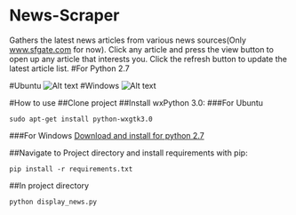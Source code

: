 # News-Scraper
Gathers the latest news articles from various news sources(Only www.sfgate.com for now). Click any article and press the view button to open up any article that interests you. Click the refresh button to update the latest article list.
#For Python 2.7

#Ubuntu
![Alt text](https://cloud.githubusercontent.com/assets/13326238/20028357/8e324032-a2ec-11e6-871a-b545b823fbeb.png)
#Windows
![Alt text](https://cloud.githubusercontent.com/assets/13326238/20034541/f9e82a16-a37e-11e6-83cb-11a7d6341af4.png)

#How to use
##Clone project
##Install wxPython 3.0:
###For Ubuntu
```
sudo apt-get install python-wxgtk3.0
```
###For Windows
[Download and install for python 2.7](https://wxpython.org/download.php#msw)


##Navigate to Project directory and install requirements with pip:
```
pip install -r requirements.txt
```
##In project directory
```
python display_news.py
```




